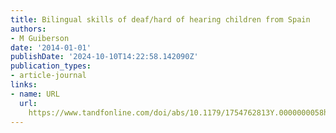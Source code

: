 ```yaml
---
title: Bilingual skills of deaf/hard of hearing children from Spain
authors:
- M Guiberson
date: '2014-01-01'
publishDate: '2024-10-10T14:22:58.142090Z'
publication_types:
- article-journal
links:
- name: URL
  url: 
    https://www.tandfonline.com/doi/abs/10.1179/1754762813Y.0000000058https://www.researchgate.net/profile/Mark-Guiberson/publication/258062837_Bilingual_skills_of_deafhard_of_hearing_children_from_Spain/links/0c96053b49bd983b59000000/Bilingual-skills-of-deaf
---
```

